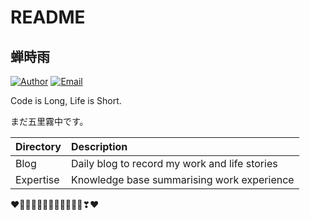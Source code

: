 # README

## 蝉時雨

[![Author](https://img.shields.io/badge/author-chanshiyucx-blue.svg?style=flat-square)](https://chanshiyu.com) [![Email](https://img.shields.io/badge/Email%20me-me@chanshiyu.com-green.svg?style=flat-square)](http://mail.qq.com/cgi-bin/qm_share?t=qm_mailme&email=tNnR9Nfc1drH3N3NwZrX29k)

Code is Long, Life is Short.

まだ五里霧中です。

| Directory | Description                                   |
| :-------- | :-------------------------------------------- |
| Blog      | Daily blog to record my work and life stories |
| Expertise | Knowledge base summarising work experience    |

❤️💛💚💙💜💕💞💓💗💖💘💝❣❤
